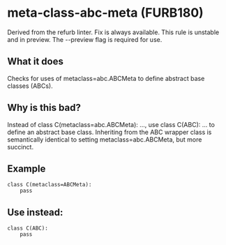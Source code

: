 # meta-class-abc-meta (FURB180)
Derived from the refurb linter.
Fix is always available.
This rule is unstable and in preview. The --preview flag is required for use.
## What it does
Checks for uses of metaclass=abc.ABCMeta to define abstract base classes
(ABCs).
## Why is this bad?
Instead of class C(metaclass=abc.ABCMeta): ..., use class C(ABC): ...
to define an abstract base class. Inheriting from the ABC wrapper class
is semantically identical to setting metaclass=abc.ABCMeta, but more
succinct.
## Example
```
class C(metaclass=ABCMeta):
    pass
```
## Use instead:
```
class C(ABC):
    pass
```